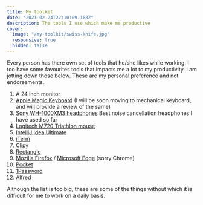 ```yaml
---
title: My toolkit
date: "2021-02-24T22:10:09.168Z"
description: The tools I use which make me productive
cover:
  image: "/my-toolkit/swiss-knife.jpg"
  responsive: true
  hidden: false
---
```


Every person has there own set of tools that he/she likes while working.
I too have some favourites tools that impacts me a lot to my productivity.
I am jotting down those below. These are my personal preference and not endorsements.

1. A 24 inch monitor
2. [Apple Magic Keyboard][apple-magic-keyboard] (I will be soon moving to mechanical keyboard, and will provide a review of the same)
3. [Sony WH-1000XM3 headphones][sony-wh1000xm3] Best noise cancellation headphones I have used so far
4. [Logitech M720 Triathlon mouse][logitech-m720]
5. [IntelliJ Idea Ultimate][intellij-idea]
6. [iTerm][iterm]
7. [Clipy][clipy]
8. [Rectangle][rectangle-app]
9. [Mozilla Firefox][firefox] / [Microsoft Edge][edge] (sorry Chrome)
10. [Pocket][pocket]
11. [1Password][1password]
12. [Alfred][alfred]

Although the list is too big, these are some of the things without which it is difficult for me to work on a daily basis.

[apple-magic-keyboard]: https://www.apple.com/shop/product/MLA22LL/A/magic-keyboard-us-english
[sony-wh1000xm3]: https://www.sony.com/electronics/headband-headphones/wh-1000xm3
[logitech-m720]: https://www.logitech.com/en-us/products/mice/m720-triathlon.910-004790.html
[intellij-idea]: https://www.jetbrains.com/idea/download/#section=mac
[iterm]: https://iterm2.com
[clipy]: https://github.com/Clipy/Clipy
[rectangle-app]: https://rectangleapp.com
[pocket]: https://getpocket.com
[1password]: https://1password.com
[alfred]: https://www.alfredapp.com
[firefox]: https://www.mozilla.org/en-US/firefox/new/
[edge]: https://www.microsoft.com/en-us/edge
[swiss-knife]: swiss-knife.jpg
